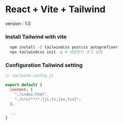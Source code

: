 # React + Vite + Tailwind

version : 1.0


### Install Tailwind with vite

```bash
  npm install -D tailwindcss postcss autoprefixer
  npx tailwindcss init -p # 테일윈드 초기 설정

```

### Configuration Tailwind setting

```javascript
// tailwind.config.js

export default {
  content: [
    "./index.html",
    "./src/**/*.{js,ts,jsx,tsx}",
  ],

  ...
}
```